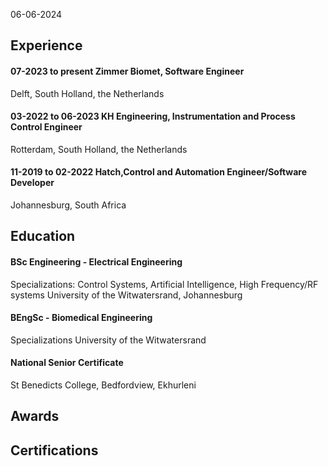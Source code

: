 06-06-2024
## Experience
#### 07-2023 to present   Zimmer Biomet, Software Engineer
Delft, South Holland, the Netherlands
#### 03-2022 to 06-2023 KH Engineering, Instrumentation and Process Control Engineer
Rotterdam, South Holland, the Netherlands
#### 11-2019 to 02-2022 Hatch,Control and Automation Engineer/Software Developer
Johannesburg, South Africa
## Education
#### BSc Engineering - Electrical Engineering
Specializations: Control Systems, Artificial Intelligence, High Frequency/RF systems
University of the Witwatersrand, Johannesburg
#### BEngSc - Biomedical Engineering
Specializations
University of the Witwatersrand

#### National Senior Certificate
St Benedicts College, Bedfordview, Ekhurleni

## Awards

## Certifications